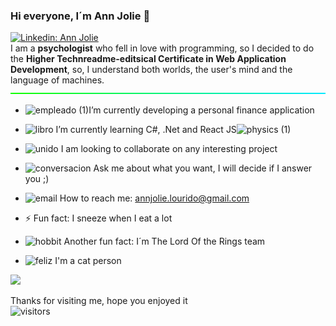 ### Hi everyone, I´m Ann Jolie 👋
<!--
COVER LETTER
-->
[![Linkedin: Ann Jolie](https://img.shields.io/badge/-Ann_Jolie-blue?logo=Linkedin&logoColor=white&link=https://www.linkedin.com/in/ann-jolie-lourido-9a93a3a9)](https://www.linkedin.com/in/ann-jolie-lourido-9a93a3a9)<br>
I am a **psychologist** who fell in love with programming, so I decided to do the **Higher Technreadme-editsical Certificate in Web Application Development**, so, I understand both worlds, the user's mind and the language of machines.
![----------------------------------------------------](https://github.com/annlouridoSWO/hello-world/blob/main/assets/colorhr.png)

<!--
ABOUT ME
-->

- ![empleado (1)](https://user-images.githubusercontent.com/49305448/122732412-89867480-d27c-11eb-9e68-bc4825fc4778.png)I’m currently developing a personal finance application 
- ![libro](https://user-images.githubusercontent.com/49305448/122732498-a327bc00-d27c-11eb-9d19-36385831712c.png) I’m currently learning C#, .Net and React JS![physics (1)](https://user-images.githubusercontent.com/49305448/122733127-2f39e380-d27d-11eb-91fe-4189d75d58ee.png)

- ![unido](https://user-images.githubusercontent.com/49305448/122734134-1bdb4800-d27e-11eb-9e35-f5a4f192df67.png)
I am looking to collaborate on any interesting project
- ![conversacion](https://user-images.githubusercontent.com/49305448/122736446-5514b780-d280-11eb-8656-2388a8b6c269.png) Ask me about what you want, I will decide if I answer you ;)
- ![email](https://user-images.githubusercontent.com/49305448/122737370-424eb280-d281-11eb-865a-108f6d5d4f13.png) How to reach me: annjolie.lourido@gmail.com
- ⚡ Fun fact: I sneeze when I eat a lot
- ![hobbit](https://user-images.githubusercontent.com/49305448/122884018-02013a00-d33e-11eb-936f-6725cbcbb125.png) Another fun fact: I´m The Lord Of the Rings team
- ![feliz](https://user-images.githubusercontent.com/49305448/122741802-9eb3d100-d285-11eb-910b-5720c9fada2c.png) I'm a cat person

<img height="180em" src="https://github-readme-stats.vercel.app/api?username=annlouridoSWO&show_icons=true&hide_border=true&&count_private=true&include_all_commits=true" />

Thanks for visiting me, hope you enjoyed it<br>
![visitors](https://visitor-badge.glitch.me/badge?page_id=$annlouridoSWO.$annlouridoSWO)
